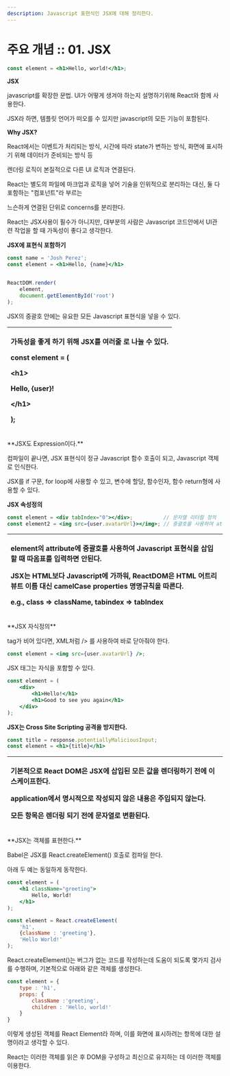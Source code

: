 ```yaml
---
description: Javascript 표현식인 JSX에 대해 정리한다.
---
```


# 주요 개념 :: 01. JSX

```jsx
const element = <h1>Hello, world!</h1>;
```

**JSX**

javascript를 확장한 문법. UI가 어떻게 생겨야 하는지 설명하기위해 React와 함께 사용한다.

JSX라 하면, 템플릿 언어가 떠오를 수 있지만 javascript의 모든 기능이 포함된다.

**Why JSX?**

React에서는 이벤트가 처리되는 방식, 시간에 따라 state가 변하는 방식, 화면에 표시하기 위해 데이터가 준비되는 방식 등

렌더링 로직이 본질적으로 다른 UI 로직과 연결된다.

React는 별도의 파일에 마크업과 로직을 넣어 기술을 인위적으로 분리하는 대신, 둘 다 포함하는 "컴포넌트"라 부르는

느슨하게 연결된 단위로 concerns를 분리한다.

React는 JSX사용이 필수가 아니지만, 대부분의 사람은 Javascript 코드안에서 UI관련 작업을 할 때 가독성이 좋다고 생각한다.

**JSX에 표현식 포함하기**

```jsx
const name = 'Josh Perez';
const element = <h1>Hello, {name}</h1>


ReactDOM.render(
	element,
	document.getElementById('root')
);
```

JSX의 중괄호 안에는 유요한 모든 Javascript 표현식을 넣을 수 있다.

<table>
  <thead>
    <tr>
      <th style="text-align:left">
        <p>&#xAC00;&#xB3C5;&#xC131;&#xC744; &#xC88B;&#xAC8C; &#xD558;&#xAE30; &#xC704;&#xD574;
          JSX&#xB97C; &#xC5EC;&#xB7EC;&#xC904; &#xB85C; &#xB098;&#xB20C; &#xC218;
          &#xC788;&#xB2E4;.</p>
        <p>const element = (</p>
        <p>&lt;h1&gt;</p>
        <p>Hello, {user}!</p>
        <p>&lt;/h1&gt;</p>
        <p>);</p>
      </th>
    </tr>
  </thead>
  <tbody></tbody>
</table>**JSX도 Expression이다.**

컴파일이 끝나면, JSX 표현식이 정규 Javascript 함수 호출이 되고, Javascript 객체로 인식한다.

JSX를 if 구문, for loop에 사용할 수 있고, 변수에 할당, 함수인자, 함수 return형에 사용할 수 있다.

**JSX 속성정의**

```jsx
const element = <div tabIndex="0"></div>;          // 문자열 리터럴 정의
const element2 = <img src={user.avatarUrl}></img>; // 중괄호를 사용하여 attribute setting.
```

<table>
  <thead>
    <tr>
      <th style="text-align:left">
        <p>element&#xC758; attribute&#xC5D0; &#xC911;&#xAD04;&#xD638;&#xB97C; &#xC0AC;&#xC6A9;&#xD558;&#xC5EC;
          Javascript &#xD45C;&#xD604;&#xC2DD;&#xC744; &#xC0BD;&#xC785;&#xD560; &#xB54C;
          &#xB530;&#xC634;&#xD45C;&#xB97C; &#xC785;&#xB825;&#xD558;&#xBA74; &#xC548;&#xB41C;&#xB2E4;.</p>
        <p>JSX&#xB294; HTML&#xBCF4;&#xB2E4; Javascript&#xC5D0; &#xAC00;&#xAE4C;&#xC6CC;,
          ReactDOM&#xC740; HTML &#xC5B4;&#xD2B8;&#xB9AC;&#xBDF0;&#xD2B8; &#xC774;&#xB984;
          &#xB300;&#xC2E0; camelCase properties &#xBA85;&#xBA85;&#xADDC;&#xCE59;&#xC744;
          &#xB530;&#xB978;&#xB2E4;.</p>
        <p>e.g., class =&gt; className, tabindex =&gt; tabIndex</p>
      </th>
    </tr>
  </thead>
  <tbody></tbody>
</table>**JSX 자식정의**

tag가 비어 있다면, XML처럼 /&gt; 를 사용하여 바로 닫아줘야 한다.

```jsx
const element = <img src={user.avatarUrl} />;
```

JSX 태그는 자식을 포함할 수 있다.

```jsx
const element = (
	<div>
		<h1>Hello!</h1>
		<h1>Good to see you again</h1>
	</div>
);
```

**JSX는 Cross Site Scripting 공격을 방지한다.**

```jsx
const title = response.potentiallyMaliciousInput;
const element = <h1>{title}</h1>
```

<table>
  <thead>
    <tr>
      <th style="text-align:left">
        <p>&#xAE30;&#xBCF8;&#xC801;&#xC73C;&#xB85C; React DOM&#xC740; JSX&#xC5D0;
          &#xC0BD;&#xC785;&#xB41C; &#xBAA8;&#xB4E0; &#xAC12;&#xC744; &#xB80C;&#xB354;&#xB9C1;&#xD558;&#xAE30;
          &#xC804;&#xC5D0; &#xC774;&#xC2A4;&#xCF00;&#xC774;&#xD504;&#xD55C;&#xB2E4;.</p>
        <p>application&#xC5D0;&#xC11C; &#xBA85;&#xC2DC;&#xC801;&#xC73C;&#xB85C; &#xC791;&#xC131;&#xB418;&#xC9C0;
          &#xC54A;&#xC740; &#xB0B4;&#xC6A9;&#xC740; &#xC8FC;&#xC785;&#xB418;&#xC9C0;
          &#xC54A;&#xB294;&#xB2E4;.</p>
        <p>&#xBAA8;&#xB4E0; &#xD56D;&#xBAA9;&#xC740; &#xB80C;&#xB354;&#xB9C1; &#xB418;&#xAE30;
          &#xC804;&#xC5D0; &#xBB38;&#xC790;&#xC5F4;&#xB85C; &#xBCC0;&#xD658;&#xB41C;&#xB2E4;.</p>
      </th>
    </tr>
  </thead>
  <tbody></tbody>
</table>**JSX는 객체를 표현한다.**

Babel은 JSX를 React.createElement\(\) 호출로 컴파일 한다.

아래 두 예는 동일하게 동작한다.

```jsx
const element = (
	<h1 className="greeting">
		Hello, World!
	</h1>
);
```

```jsx
const element = React.createElement(
	'h1',
	{className : 'greeting'},
	'Hello World!'
);
```

React.createElement\(\)는 버그가 없는 코드를 작성하는데 도움이 되도록 몇가지 검사를 수행하며, 기본적으로 아래와 같은 객체를 생성한다.

```jsx
const element = {
	type : 'h1',
	props: {
		className :'greeting',
		children : 'Hello, world!'
	}
}
```

이렇게 생성된 객체를 React Element라 하며, 이를 화면에 표시하려는 항목에 대한 설명이라고 생각할 수 있다.

React는 이러한 객체를 읽은 후 DOM을 구성하고 최신으로 유지하는 데 이러한 객체를 이용한다.


